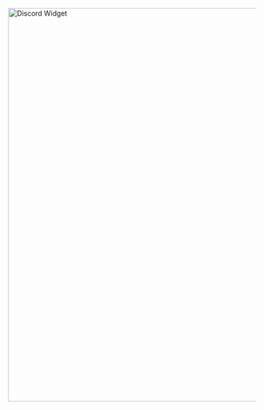 <a href="https://discord.c99.nl/widget/theme-2/568710219891343360.png">
  <img src="https://discord.c99.nl/widget/theme-2/568710219891343360.png" alt="Discord Widget" width="800">
</a>
